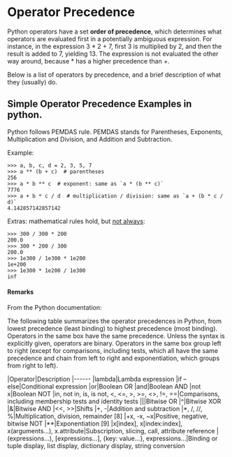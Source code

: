 # Operator Precedence


Python operators have a set **order of precedence**, which determines what operators are evaluated first in a potentially ambiguous expression. For instance, in the expression 3 * 2 + 7, first 3 is multiplied by 2, and then the result is added to 7, yielding 13. The expression is not evaluated the other way around, because * has a higher precedence than +.

Below is a list of operators by precedence, and a brief description of what they (usually) do.



## Simple Operator Precedence Examples in python.


Python follows PEMDAS rule. PEMDAS stands for Parentheses, Exponents, Multiplication and Division, and Addition and Subtraction.

Example:

```
>>> a, b, c, d = 2, 3, 5, 7
>>> a ** (b + c)  # parentheses
256
>>> a * b ** c  # exponent: same as `a * (b ** c)`
7776
>>> a + b * c / d  # multiplication / division: same as `a + (b * c / d)`
4.142857142857142

```

Extras: mathematical rules hold, but [not always](https://docs.python.org/3/tutorial/floatingpoint.html):

```
>>> 300 / 300 * 200
200.0
>>> 300 * 200 / 300
200.0
>>> 1e300 / 1e300 * 1e200
1e+200
>>> 1e300 * 1e200 / 1e300
inf

```



#### Remarks


From the Python documentation:

> 
The following table summarizes the operator precedences in Python, from lowest precedence (least binding) to highest precedence (most binding). Operators in the same box have the same precedence. Unless the syntax is explicitly given, operators are binary. Operators in the same box group left to right (except for comparisons, including tests, which all have the same precedence and chain from left to right and exponentiation, which groups from right to left).


|Operator|Description
|------
|lambda|Lambda expression
|if – else|Conditional expression
|or|Boolean OR
|and|Boolean AND
|not x|Boolean NOT
|in, not in, is, is not, <, <=, >, >=, <>, !=, ==|Comparisons, including membership tests and identity tests
|||Bitwise OR
|^|Bitwise XOR
|&amp;|Bitwise AND
|<<, >>|Shifts
|+, -|Addition and subtraction
|*, /, //, %|Multiplication, division, remainder [8]
|+x, -x, ~x|Positive, negative, bitwise NOT
|**|Exponentiation [9]
|x[index], x[index:index], x(arguments...), x.attribute|Subscription, slicing, call, attribute reference
|(expressions...), [expressions...], {key: value...}, expressions...|Binding or tuple display, list display, dictionary display, string conversion

